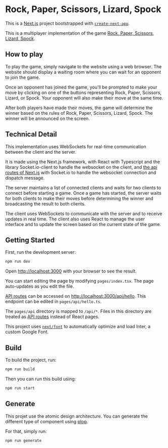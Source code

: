 # Rock, Paper, Scissors, Lizard, Spock

This is a [Next.js](https://nextjs.org/) project bootstrapped with [`create-next-app`](https://github.com/vercel/next.js/tree/canary/packages/create-next-app).

This is a multiplayer implementation of the game [Rock, Paper, Scissors, Lizard, Spock](https://bigbangtheory.fandom.com/wiki/Rock,_Paper,_Scissors,_Lizard,_Spock).

## How to play

To play the game, simply navigate to the website using a web browser. The website should display a waiting room where you can wait for an opponent to join the game.

Once an opponent has joined the game, you'll be prompted to make your move by clicking on one of the buttons representing Rock, Paper, Scissors, Lizard, or Spock. Your opponent will also make their move at the same time.

After both players have made their moves, the game will determine the winner based on the rules of Rock, Paper, Scissors, Lizard, Spock. The winner will be announced on the screen.

## Technical Detail

This implementation uses WebSockets for real-time communication between the client and the server.

It is made using the Next.js framework, with React with Typescript and the library Socket.io-client to handle the websocket on the client,
and [the api routes of Next.js](https://nextjs.org/docs/api-routes/introduction) with Socket.io to handle the websocket connection and dispatch message.

The server maintains a list of connected clients and waits for two clients to connect before starting a game. Once a game has started, the server waits for both clients to make their moves before determining the winner and broadcasting the result to both clients.

The client uses WebSockets to communicate with the server and to receive updates in real time. The client also uses React to manage the user interface and to update the screen based on the current state of the game.

## Getting Started

First, run the development server:

```bash
npm run dev
```

Open [http://localhost:3000](http://localhost:3000) with your browser to see the result.

You can start editing the page by modifying `pages/index.tsx`. The page auto-updates as you edit the file.

[API routes](https://nextjs.org/docs/api-routes/introduction) can be accessed on [http://localhost:3000/api/hello](http://localhost:3000/api/hello). This endpoint can be edited in `pages/api/hello.ts`.

The `pages/api` directory is mapped to `/api/*`. Files in this directory are treated as [API routes](https://nextjs.org/docs/api-routes/introduction) instead of React pages.

This project uses [`next/font`](https://nextjs.org/docs/basic-features/font-optimization) to automatically optimize and load Inter, a custom Google Font.
 
## Build 
To build the project, run: 
```bash
npm run build
```

Then you can run this build using: 

```bash
npm run start
```

## Generate

This projet use the atomic design architecture.
You can generate the different type of component using [plop](https://github.com/plopjs/plop).

For that, simply run: 
```bash
npm run generate
```

